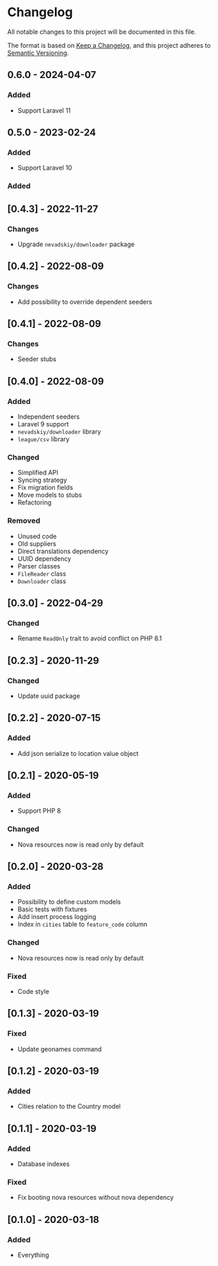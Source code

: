 # Changelog

All notable changes to this project will be documented in this file.

The format is based on [Keep a Changelog](https://keepachangelog.com/en/1.0.0/),
and this project adheres to [Semantic Versioning](https://semver.org/spec/v2.0.0.html).

## 0.6.0 - 2024-04-07

### Added

- Support Laravel 11

## 0.5.0 - 2023-02-24

### Added

- Support Laravel 10

### Added

## [0.4.3] - 2022-11-27

### Changes

- Upgrade `nevadskiy/downloader` package

## [0.4.2] - 2022-08-09

### Changes

- Add possibility to override dependent seeders

## [0.4.1] - 2022-08-09

### Changes

- Seeder stubs

## [0.4.0] - 2022-08-09

### Added

- Independent seeders
- Laravel 9 support
- `nevadskiy/downloader` library
- `league/csv` library

### Changed

- Simplified API
- Syncing strategy
- Fix migration fields
- Move models to stubs
- Refactoring

### Removed

- Unused code
- Old suppliers
- Direct translations dependency
- UUID dependency
- Parser classes
- `FileReader` class
- `Downloader` class

## [0.3.0] - 2022-04-29

### Changed

- Rename `ReadOnly` trait to avoid conflict on PHP 8.1

## [0.2.3] - 2020-11-29

### Changed

- Update uuid package

## [0.2.2] - 2020-07-15

### Added

- Add json serialize to location value object

## [0.2.1] - 2020-05-19

### Added

- Support PHP 8

### Changed

- Nova resources now is read only by default

## [0.2.0] - 2020-03-28

### Added

- Possibility to define custom models
- Basic tests with fixtures
- Add insert process logging
- Index in `cities` table to `feature_code` column

### Changed

- Nova resources now is read only by default

### Fixed

- Code style

## [0.1.3] - 2020-03-19

### Fixed

- Update geonames command

## [0.1.2] - 2020-03-19

### Added

- Cities relation to the Country model

## [0.1.1] - 2020-03-19

### Added

- Database indexes

### Fixed

- Fix booting nova resources without nova dependency

## [0.1.0] - 2020-03-18

### Added

- Everything
